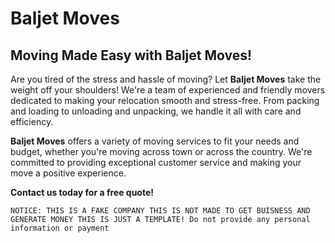 # Baljet Moves
##  Moving Made Easy with **Baljet Moves**!

Are you tired of the stress and hassle of moving?  Let **Baljet Moves** take the weight off your shoulders!  We're a team of experienced and friendly movers dedicated to making your relocation smooth and stress-free.  From packing and loading to unloading and unpacking, we handle it all with care and efficiency.  

**Baljet Moves** offers a variety of moving services to fit your needs and budget, whether you're moving across town or across the country.  We're committed to providing exceptional customer service and making your move a positive experience.  

**Contact us today for a free quote!**

`NOTICE: THIS IS A FAKE COMPANY THIS IS NOT MADE TO GET BUISNESS AND GENERATE MONEY THIS IS JUST A TEMPLATE! Do not provide any personal information or payment`

